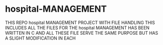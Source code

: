 # hospital-MANAGEMENT
THIS REPO hospital MANAGEMENT PROJECT WITH FILE HANDLING 
THIS INCLUDES ALL THE FILES FOR THE hospital MANAGEMENT HAS BEEN WRITTEN IN C AND ALL THESE FILE SERVE THE SAME PURPOSE BUT HAS A SLIGHT MODIFICATION IN EACH 
